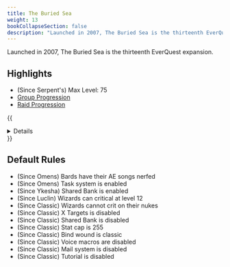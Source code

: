```yaml
---
title: The Buried Sea
weight: 13
bookCollapseSection: false
description: "Launched in 2007, The Buried Sea is the thirteenth EverQuest expansion."
---
```


Launched in 2007, The Buried Sea is the thirteenth EverQuest expansion.

## Highlights

- (Since Serpent's) Max Level: 75
- [Group Progression](group.md)
- [Raid Progression](raid.md)

{{<details title="Jamfest Rule Overrides">}}
- Enchanter, Cleric, Shaman, Druids and Wizard guildmasters now do services you would expect for a fee of `(level-10) platinum` (10 and below is free)

- Gear is not left on corpses
- Server wide OOC is enabled
- Server wide Auction is enabled
- OOC Regen is enabled
- Heal on level up is enabled
- Class Penalties are disabled
- Race Penalties are disabled
- Since Jamfest is not using classic spells, the rez effects use modern one
- No classes get EXP bonuses ([learn more about exp values](/exp) )
- Return home button is enabled
- Mobs don't flee
- Spells don't unmem on death
- Target buffs are sent
- Mobs no longer push
{{</details>}}

## Default Rules

- (Since Omens) Bards have their AE songs nerfed
- (Since Omens) Task system is enabled
- (Since Ykesha) Shared Bank is enabled
- (Since Luclin) Wizards can critical at level 12
- (Since Classic) Wizards cannot crit on their nukes
- (Since Classic) X Targets is disabled
- (Since Classic) Shared Bank is disabled
- (Since Classic) Stat cap is 255
- (Since Classic) Bind wound is classic
- (Since Classic) Voice macros are disabled
- (Since Classic) Mail system is disabled
- (Since Classic) Tutorial is disabled